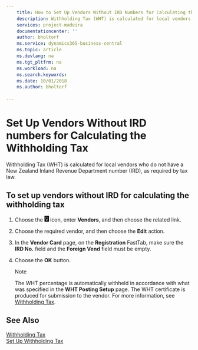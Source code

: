 ```yaml
---
    title: How to Set Up Vendors Without IRD Numbers for Calculating the Withholding Tax
    description: Withholding Tax (WHT) is calculated for local vendors who do not have a New Zealand Inland Revenue Department number.
    services: project-madeira 
    documentationcenter: ''
    author: bholtorf
    ms.service: dynamics365-business-central
    ms.topic: article
    ms.devlang: na
    ms.tgt_pltfrm: na
    ms.workload: na
    ms.search.keywords:
    ms.date: 10/01/2018
    ms.author: bholtorf

---
```

# Set Up Vendors Without IRD numbers for Calculating the Withholding Tax
Withholding Tax (WHT) is calculated for local vendors who do not have a New Zealand Inland Revenue Department number (IRD), as required by tax law.  

## To set up vendors without IRD for calculating the withholding tax  
1.  Choose the ![Search for Page or Report](../../media/ui-search/search_small.png "Search for Page or Report icon") icon, enter **Vendors**, and then choose the related link.  
2.  Choose the required vendor, and then choose the **Edit** action.  
3.  In the **Vendor Card** page, on the **Registration** FastTab, make sure the **IRD No.** field and the **Foreign Vend** field must be empty.  
4.  Choose the **OK** button.  

    > [!NOTE]  
    >  The WHT percentage is automatically withheld in accordance with what was specified in the **WHT Posting Setup** page. The WHT certificate is produced for submission to the vendor. For more information, see [Withholding Tax](withholding-tax.md).  

## See Also  
[Withholding Tax](withholding-tax.md)   
[Set Up Withholding Tax](how-to-set-up-withholding-tax.md)

